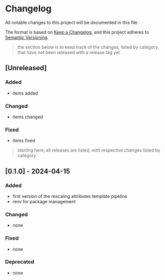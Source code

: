 # Changelog

All notable changes to this project will be documented in this file.

The format is based on [Keep a Changelog](https://keepachangelog.com/en/1.0.0/),
and this project adheres to [Semantic Versioning](https://semver.org/spec/v2.0.0.html).

> the section below is to keep track of the changes, listed by category, that have not been released with a release tag yet

## [Unreleased]

### Added 

- items added

### Changed 

- items changed

### Fixed

- items fixed



> starting here, all releases are listed, with respective changes listed by category

## [0.1.0] - 2024-04-15

### Added

- first version of the rescaling attributes template pipeline
- renv for package management

### Changed

- none

### Fixed

- none

### Deprecated

- none



